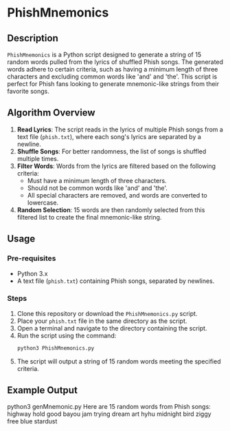 # PhishMnemonics

## Description

`PhishMnemonics` is a Python script designed to generate a string of 15 random words pulled from the lyrics of shuffled Phish songs. The generated words adhere to certain criteria, such as having a minimum length of three characters and excluding common words like 'and' and 'the'. This script is perfect for Phish fans looking to generate mnemonic-like strings from their favorite songs.

## Algorithm Overview

1. **Read Lyrics**: The script reads in the lyrics of multiple Phish songs from a text file (`phish.txt`), where each song's lyrics are separated by a newline.
2. **Shuffle Songs**: For better randomness, the list of songs is shuffled multiple times.
3. **Filter Words**: Words from the lyrics are filtered based on the following criteria:
   - Must have a minimum length of three characters.
   - Should not be common words like 'and' and 'the'.
   - All special characters are removed, and words are converted to lowercase.
4. **Random Selection**: 15 words are then randomly selected from this filtered list to create the final mnemonic-like string.

## Usage

### Pre-requisites

- Python 3.x
- A text file (`phish.txt`) containing Phish songs, separated by newlines.

### Steps

1. Clone this repository or download the `PhishMnemonics.py` script.
2. Place your `phish.txt` file in the same directory as the script.
3. Open a terminal and navigate to the directory containing the script.
4. Run the script using the command:
    ```bash
    python3 PhishMnemonics.py
    ```
5. The script will output a string of 15 random words meeting the specified criteria.

## Example Output

python3 genMnemonic.py
Here are 15 random words from Phish songs:
highway hold good bayou jam trying dream art hyhu midnight bird ziggy free blue stardust
